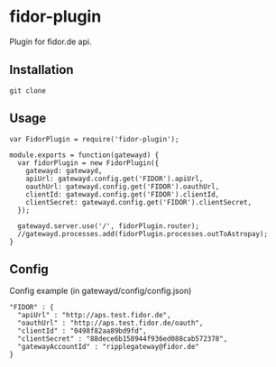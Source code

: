 fidor-plugin
===============

Plugin for fidor.de api.

## Installation

    git clone 

## Usage

    var FidorPlugin = require('fidor-plugin');

    module.exports = function(gatewayd) {
      var fidorPlugin = new FidorPlugin({
        gatewayd: gatewayd,
        apiUrl: gatewayd.config.get('FIDOR').apiUrl,
        oauthUrl: gatewayd.config.get('FIDOR').oauthUrl,
        clientId: gatewayd.config.get('FIDOR').clientId,
        clientSecret: gatewayd.config.get('FIDOR').clientSecret,
      });
       
      gatewayd.server.use('/', fidorPlugin.router);
      //gatewayd.processes.add(fidorPlugin.processes.outToAstropay);
    }


## Config

Config example (in gatewayd/config/config.json)


    "FIDOR" : {
      "apiUrl" : "http://aps.test.fidor.de",
      "oauthUrl" : "http://aps.test.fidor.de/oauth",
      "clientId" : "0498f82aa89bd9fd",
      "clientSecret" : "88dece6b158944f936ed088cab572378",
      "gatewayAccountId" : "ripplegateway@fidor.de"
    }
